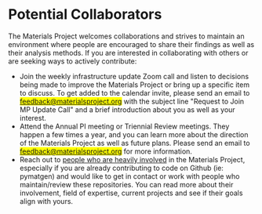 # Potential Collaborators

The Materials Project welcomes collaborations and strives to maintain an environment where people are encouraged to share their findings as well as their analysis methods. If you are interested in collaborating with others or are seeking ways to actively contribute:

* Join the weekly infrastructure update Zoom call and listen to decisions being made to improve the Materials Project or bring up a specific item to discuss. To get added to the calendar invite, please send an email to <mark style="color:blue;">feedback@materialsproject.org</mark> with the subject line "Request to Join MP Update Call" and a brief introduction about you as well as your interest.
* Attend the Annual PI meeting or Triennial Review meetings. They happen a few times a year, and you can learn more about the direction of the Materials Project as well as future plans. Please send an email to <mark style="color:blue;">feedback@materialsproject.org</mark> for more information.
* Reach out to [people who are heavily involved](https://materialsproject.org/about/people) in the Materials Project, especially if you are already contributing to code on Github (ie: pymatgen) and would like to get in contact or work with people who maintain/review these repositories. You can read more about their involvement, field of expertise, current projects and see if their goals align with yours.

